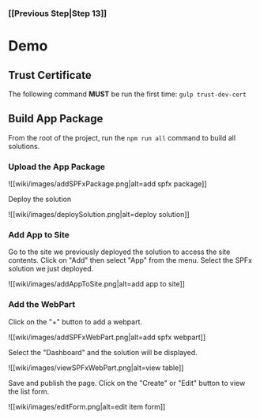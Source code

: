 ### [[Previous Step|Step 13]]

# Demo

## Trust Certificate

The following command **MUST** be run the first time: ```gulp trust-dev-cert```

## Build App Package

From the root of the project, run the ```npm run all``` command to build all solutions.

### Upload the App Package

![[wiki/images/addSPFxPackage.png|alt=add spfx package]]

Deploy the solution

![[wiki/images/deploySolution.png|alt=deploy solution]]

### Add App to Site

Go to the site we previously deployed the solution to access the site contents. Click on "Add" then select "App" from the menu. Select the SPFx solution we just deployed.

![[wiki/images/addAppToSite.png|alt=add app to site]]

### Add the WebPart

Click on the "+" button to add a webpart.

![[wiki/images/addSPFxWebPart.png|alt=add spfx webpart]]

Select the "Dashboard" and the solution will be displayed.

![[wiki/images/viewSPFxWebPart.png|alt=view table]]

Save and publish the page. Click on the "Create" or "Edit" button to view the list form.

![[wiki/images/editForm.png|alt=edit item form]]